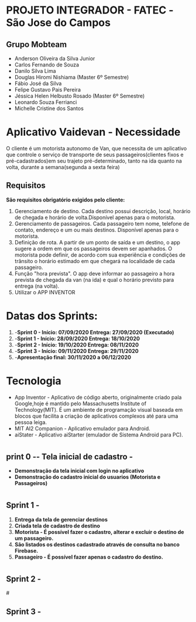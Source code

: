 # PROJETO INTEGRADOR - FATEC -São Jose do Campos
## Grupo Mobteam
* Anderson Oliveira da Silva Junior 
* Carlos Fernando de Souza
* Danilo Silva Lima
* Douglas Hiromi Nishiama (Master 6º Semestre)
* Fábio José da Silva 
* Felipe Gustavo Pais Pereira 
* Jéssica Helen Helbusto Rosado (Master 6º Semestre)
* Leonardo Souza Ferrianci 
* Michelle Cristine dos Santos  
# Aplicativo Vaidevan - Necessidade
O cliente é um motorista autonomo de Van, que necessita de um aplicativo que controle o  serviço de transporte de seus passageiros(clientes fixos e pré-cadastrados)em seu trajeto  pré-determinado, tanto na ida quanto na volta, durante a semana(segunda a sexta feira)
## Requisitos
 **São requisitos obrigatório exigidos pelo cliente:**
1. Gerenciamento de destino. Cada destino possui descrição, local, horário de chegada e horário de volta.Disponível apenas para o motorista.
2. Gerenciamento de passageiros. Cada passageiro tem nome, telefone de contato, endereço e um ou mais destinos. Disponível apenas para o motorista. 
3. Definição de rota. A partir de um ponto de saída e um destino, o app sugere a ordem em que os passageiros devem ser apanhados. O motorista pode definir, de acordo com sua experiência e condições de trânsito o horário estimado em que chegará na localidade de cada passageiro.
4. Função "hora prevista". O app deve informar ao passageiro a hora prevista de chegada da van (na ida) e qual o horário previsto para entrega (na volta).
5. Utilizar o APP INVENTOR
# Datas dos Sprints:
1. -****Sprint 0 - Início: 07/09/2020 Entrega: 27/09/2020 (Executado)****
2. -****Sprint 1 - Início: 28/09/2020 Entrega: 18/10/2020****
3. -****Sprint 2 - Início: 19/10/2020 Entrega: 08/11/2020****
4. -****Sprint 3 - Início: 09/11/2020 Entrega: 29/11/2020****
5. -****Apresentação final: 30/11/2020 a 06/12/2020****

# Tecnologia

* App Inventor - Aplicativo de código aberto, originalmente criado pala Google,hoje é mantido pelo Massachusetts Institute of Technology(MIT). É um ambiente de programação visual baseada em blocos que facilita a criação de aplicativos complexos até para uma pessoa leiga.
* MIT AI2 Companion - Aplicativo emulador para Android.
* aiStater - Aplicativo aiStarter (emulador de Sistema Android para PC).

# <h2> print 0 -- Tela inicial de cadastro - 
* **Demonstração da tela inicial com login no aplicativo**
* **Demonstração do cadastro inicial do usuarios (Motorista e Passageiros)**

# <h2> Sprint 1 -
1. **Entrega da tela de gerenciar destinos**
2. **Criada tela de cadastro de destino**
3. **Motorista - É possível fazer o cadastro, alterar e excluir o destino de um passageiro.**
4. **São listados os destinos cadastrado através de consulta no banco Firebase.**
5. **Passageiro - É possível fazer apenas o cadastro do destino.**
# <h2>Sprint 2 -

#<h2> Sprint 3 -
